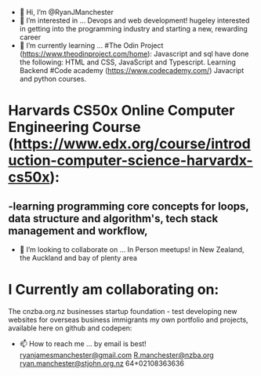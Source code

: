 - 👋 Hi, I’m @RyanJManchester
- 👀 I’m interested in ...
Devops and web development! hugeley interested in getting into the programming industry and starting a new, rewarding career
- 🌱 I’m currently learning ...
#The Odin Project (https://www.theodinproject.com/home):
  Javascript and sql
  have done the following: HTML and CSS, JavaScript and Typescript. Learning Backend
#Code academy (https://www.codecademy.com/)
 Javacript and python courses.
 # Harvards CS50x Online Computer Engineering Course (https://www.edx.org/course/introduction-computer-science-harvardx-cs50x):
 -learning programming core concepts for loops, data structure and algorithm's, tech stack management and workflow,
 -
- 💞️ I’m looking to collaborate on ...
In Person meetups! in New Zealand, the Auckland and bay of plenty area
# I Currently am collaborating on:
   The cnzba.org.nz businesses startup foundation - test developing new websites for overseas business immigrants
   my own portfolio and projects, available here on github and codepen:
- 📫 How to reach me ...
by email is best!
ryanjamesmanchester@gmail.com
R.manchester@nzba.org
ryan.manchester@stjohn.org.nz
64+02108363636

<!---
RyanJManchester/RyanJManchester is a ✨ special ✨ repository because its `README.md` (this file) appears on your GitHub profile.
You can click the Preview link to take a look at your changes.
--->
